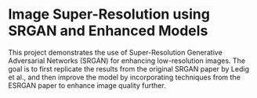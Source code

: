 # Image Super-Resolution using SRGAN and Enhanced Models

This project demonstrates the use of Super-Resolution Generative Adversarial Networks (SRGAN) for enhancing low-resolution images. The goal is to first replicate the results from the original SRGAN paper by Ledig et al., and then improve the model by incorporating techniques from the ESRGAN paper to enhance image quality further.


